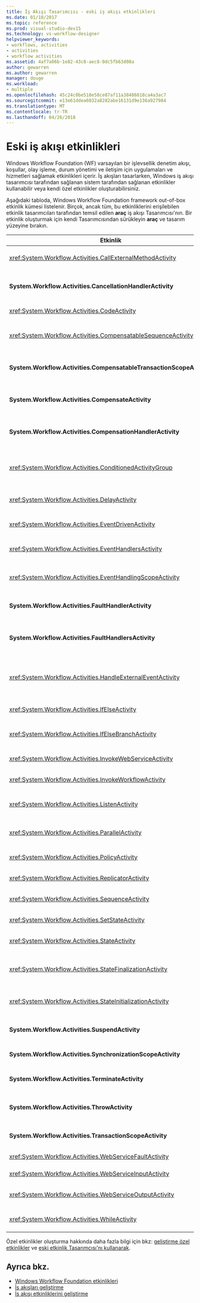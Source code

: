 ```yaml
---
title: İş Akışı Tasarımcısı - eski iş akışı etkinlikleri
ms.date: 01/18/2017
ms.topic: reference
ms.prod: visual-studio-dev15
ms.technology: vs-workflow-designer
helpviewer_keywords:
- workflows, activities
- activities
- workflow activities
ms.assetid: 4af7a06b-1e82-43c8-aec8-0dc5fb63d08a
author: gewarren
ms.author: gewarren
manager: douge
ms.workload:
- multiple
ms.openlocfilehash: 45c24c0be518e58ce87af11a38486818ca4a3ac7
ms.sourcegitcommit: e13e61ddea6032a8282abe16131d9e136a927984
ms.translationtype: MT
ms.contentlocale: tr-TR
ms.lasthandoff: 04/26/2018
---
```

# <a name="legacy-workflow-activities"></a>Eski iş akışı etkinlikleri

Windows Workflow Foundation (WF) varsayılan bir işlevsellik denetim akışı, koşullar, olay işleme, durum yönetimi ve iletişim için uygulamaları ve hizmetleri sağlamak etkinlikleri içerir. İş akışları tasarlarken, Windows iş akışı tasarımcısı tarafından sağlanan sistem tarafından sağlanan etkinlikler kullanabilir veya kendi özel etkinlikler oluşturabilirsiniz.

Aşağıdaki tabloda, Windows Workflow Foundation framework out-of-box etkinlik kümesi listelenir. Birçok, ancak tüm, bu etkinliklerini erişilebilen etkinlik tasarımcıları tarafından temsil edilen **araç** iş akışı Tasarımcısı'nın. Bir etkinlik oluşturmak için kendi Tasarımcısından sürükleyin **araç** ve tasarım yüzeyine bırakın.

|Etkinlik|Açıklama|
|--------------|-----------------|
|<xref:System.Workflow.Activities.CallExternalMethodActivity>|İle kullanılan **HandleExternalEventActivity** etkinlik giriş ve çıkış yerel bir hizmet ile iletişim için. Daha fazla bilgi için bkz: [CallExternalMethodActivity etkinliğini kullanarak](http://go.microsoft.com/fwlink?LinkID=65060).|
|**System.Workflow.Activities.CancellationHandlerActivity**|Tüm bileşik etkinliğin alt tamamlanmış önce iptal bileşik bir etkinlik için temizleme mantığı kapsamak için kullanılmış yürütülüyor. Daha fazla bilgi için bkz: [kullanarak CancellationHandlerActivity etkinliğini](http://go.microsoft.com/fwlink?LinkID=65061).|
|<xref:System.Workflow.Activities.CodeActivity>|Visual Basic veya C# kod akışınıza eklemenize olanak tanır. Daha fazla bilgi için bkz: [CodeActivity etkinliğini kullanarak](http://go.microsoft.com/fwlink?LinkID=65062).|
|<xref:System.Workflow.Activities.CompensatableSequenceActivity>|Bir üst öğesi dengelenebilir sürümü <xref:System.Workflow.Activities.SequenceActivity>. Daha fazla bilgi için bkz: [CompensatableSequenceActivity etkinliğini kullanarak](http://go.microsoft.com/fwlink?LinkID=65002).|
|**System.Workflow.Activities.CompensatableTransactionScopeActivity**|Bir üst öğesi dengelenebilir sürümü **TransactionScopeActivity**. Daha fazla bilgi için bkz: [CompensatableTransactionScopeActivity etkinliğini kullanarak](http://go.microsoft.com/fwlink?LinkID=65063).|
|**System.Workflow.Activities.CompensateActivity**|Geri almak için veya bir hata oluştuğunda zaten iş akışı tarafından gerçekleştirilen işlemler için dengelemek için kodunu çağırmasını sağlar. Daha fazla bilgi için bkz: [CompensateActivity etkinliğini kullanarak](http://go.microsoft.com/fwlink?LinkID=65064).|
|**System.Workflow.Activities.CompensationHandlerActivity**|Daha fazla bilgi için tamamlanmış bir TransactionScopeActivity etkinliğinin maaş gerçekleştiren bir veya daha fazla etkinlik için sarmalayıcı bkz [kullanarak CompensationHandlerActivity etkinliğini](http://go.microsoft.com/fwlink?LinkID=65065).|
|<xref:System.Workflow.Activities.ConditionedActivityGroup>|Geçerli bir koşula göre alt etkinlikleri yürütür <xref:System.Workflow.Activities.ConditionedActivityGroup> etkinlik kendisi ve ayrı ayrı her bir alt uygulama koşullara bağlı. Daha fazla bilgi için bkz: [kullanarak ConditionedActivityGroup etkinliğini](http://go.microsoft.com/fwlink?LinkID=65066).|
|<xref:System.Workflow.Activities.DelayActivity>|Bir zaman aşımı aralığına dayalı gecikmeler iş akışınızda oluşturmanıza olanak sağlar. Daha fazla bilgi için bkz: [kullanarak EventDrivenActivity etkinliğini](http://go.microsoft.com/fwlink?LinkID=65067).|
|<xref:System.Workflow.Activities.EventDrivenActivity>|Belirtilen bir olay oluştuğunda yürütülen bir veya daha fazla etkinlikleri sarmalar. Daha fazla bilgi için bkz: [kullanarak EventDrivenActivity etkinliğini](http://go.microsoft.com/fwlink?LinkID=65068).|
|<xref:System.Workflow.Activities.EventHandlersActivity>|Bir etkinlik olayları ilişkilendirme için bir çerçeve sağlar. Daha fazla bilgi için bkz: [kullanarak EventHandlersActivity etkinliğini](http://go.microsoft.com/fwlink?LinkID=65069).|
|<xref:System.Workflow.Activities.EventHandlingScopeActivity>|Kendi ana alt etkinlikle concurrently yürüten bir <xref:System.Workflow.Activities.EventHandlersActivity>. Daha fazla bilgi için bkz: [kullanarak EventHandlingScopeActivity etkinliğini](http://go.microsoft.com/fwlink?LinkID=65070).|
|**System.Workflow.Activities.FaultHandlerActivity**|Belirttiğiniz bir türünde bir özel durum işleme için kullanılır. Daha fazla bilgi için bkz: [kullanarak FaultHandlerActivity etkinliğini](http://go.microsoft.com/fwlink?LinkID=65071).|
|**System.Workflow.Activities.FaultHandlersActivity**|Alt etkinlikler türü sıralı bir listesi vardır bileşik bir etkinlik temsil eden **System.Workflow.Activities.FaultHandlerActivity**. Daha fazla bilgi için bkz: [kullanarak FaultHandlersActivity etkinliğini](http://go.microsoft.com/fwlink?LinkID=65072).|
|<xref:System.Workflow.Activities.HandleExternalEventActivity>|İle birlikte kullanılan <xref:System.Workflow.Activities.CallExternalMethodActivity> etkinlik giriş ve çıkış yerel bir hizmet ile iletişim için. Daha fazla bilgi için bkz: [kullanarak HandleExternalEventActivity etkinliğini](http://go.microsoft.com/fwlink?LinkID=65073).|
|<xref:System.Workflow.Activities.IfElseActivity>|Her dal bir koşulu sınar ve etkinlikler için eşittir koşulu ilk dalda gerçekleştirir **doğru**. Daha fazla bilgi için bkz: [kullanarak IfElseActivity etkinliğini](http://go.microsoft.com/fwlink?LinkID=65074).|
|<xref:System.Workflow.Activities.IfElseBranchActivity>|Bir dalı temsil eden bir <xref:System.Workflow.Activities.IfElseActivity>. Daha fazla bilgi için bkz: [kullanarak öğeye etkinliğini](http://go.microsoft.com/fwlink?LinkID=65075).|
|<xref:System.Workflow.Activities.InvokeWebServiceActivity>|Bir Web hizmetini çağırmak, iş akışınızı sağlar. Daha fazla bilgi için bkz: [InvokeWebServiceActivity etkinliğini kullanarak](http://go.microsoft.com/fwlink?LinkID=65076).|
|<xref:System.Workflow.Activities.InvokeWorkflowActivity>|Başka bir iş akışının çağırmak, iş akışınızı sağlar. Daha fazla bilgi için bkz: [InvokeWorkflowActivity etkinliğini kullanarak](http://go.microsoft.com/fwlink?LinkID=65077).|
|<xref:System.Workflow.Activities.ListenActivity>|Yalnızca içeren bileşik bir etkinlik <xref:System.Workflow.Activities.EventDrivenActivity> alt etkinlikler. Daha fazla bilgi için bkz: [ListenActivity etkinliğini kullanarak](http://go.microsoft.com/fwlink?LinkID=65078).|
|<xref:System.Workflow.Activities.ParallelActivity>|İki veya daha fazla alt zamanlamak için bir yol sağlar **öğeler SequenceActivity** etkinlik dalları aynı anda işleme. Daha fazla bilgi için bkz: [kullanarak ParallelActivity etkinliğini](http://go.microsoft.com/fwlink?LinkID=65079).|
|<xref:System.Workflow.Activities.PolicyActivity>|Kurallar topluluğu göstermek için kullanın. Bir kural koşulları ve sonuçta elde edilen Eylemler oluşur. Daha fazla bilgi için bkz: [PolicyActivity etkinliğini kullanarak](http://go.microsoft.com/fwlink?LinkID=65004).|
|<xref:System.Workflow.Activities.ReplicatorActivity>|Tek alt etkinliği birden çok örneğini oluşturur. Daha fazla bilgi için bkz: [kullanarak ReplicatorActivity etkinliğini](http://go.microsoft.com/fwlink?LinkID=65080).|
|<xref:System.Workflow.Activities.SequenceActivity>|Sıralı yürütme bir araya toplamak için birden çok etkinliği bağlamak için basit bir yol sağlar. Daha fazla bilgi için bkz: [kullanarak öğeler SequenceActivity etkinliğini](http://go.microsoft.com/fwlink?LinkID=65081).|
|<xref:System.Workflow.Activities.SetStateActivity>|Yeni bir durum geçiş belirtir. Daha fazla bilgi için bkz: [SetStateActivity etkinliğini kullanarak](http://go.microsoft.com/fwlink?LinkID=65082).|
|<xref:System.Workflow.Activities.StateActivity>|Bir iş akışındaki durumu makine durumunu temsil eder. Daha fazla bilgi için bkz: [kullanarak buraya StateActivity etkinliğini](http://go.microsoft.com/fwlink?LinkID=65083).|
|<xref:System.Workflow.Activities.StateFinalizationActivity>|Kullanılan bir <xref:System.Workflow.Activities.StateActivity> etkinlik ayrılırken yürütülen alt etkinlikler için kapsayıcı olarak **buraya StateActivity** etkinlik. Daha fazla bilgi için bkz: [StateFinalizationActivity etkinliğini kullanarak](http://go.microsoft.com/fwlink?LinkID=65008).|
|<xref:System.Workflow.Activities.StateInitializationActivity>|Kullanılan bir <xref:System.Workflow.Activities.StateActivity> etkinlik girerken yürütülen alt etkinlikler için kapsayıcı olarak **buraya StateActivity** etkinlik. Daha fazla bilgi için bkz: [StateInitializationActivity etkinliğini kullanarak](http://go.microsoft.com/fwlink?LinkID=65006).|
|**System.Workflow.Activities.SuspendActivity**|Özel dikkat gerektiren bazı hata koşulu durumunda araya etkinleştirmek için iş akışı işlemi askıya alır. Daha fazla bilgi için bkz: [SuspendActivity etkinliğini kullanarak](http://go.microsoft.com/fwlink?LinkID=65084).|
|**System.Workflow.Activities.SynchronizationScopeActivity**|İçerilen etkinlikleri eşitlenmiş bir etki alanında sıralı olarak yürütür. Daha fazla bilgi için bkz: [SynchronizationScopeActivity etkinliğini kullanarak](http://go.microsoft.com/fwlink?LinkID=65085).|
|**System.Workflow.Activities.TerminateActivity**|İş akışınızı işlemi bir hata koşulu durumunda derhal sona olanak tanır. Daha fazla bilgi için bkz: [TerminateActivity etkinliğini kullanarak](http://go.microsoft.com/fwlink?LinkID=65086).|
|**System.Workflow.Activities.ThrowActivity**|İşlem meta verilerinin bir iş akışının bir parçası olarak oluşturulan iş özel durumları yakalamanıza olanak sağlar. Daha fazla bilgi için bkz: [ThrowActivity etkinliğini kullanarak](http://go.microsoft.com/fwlink?LinkID=65087).|
|**System.Workflow.Activities.TransactionScopeActivity**|İşlemler ve özel durum işleme için bir çerçeve sağlar. Daha fazla bilgi için bkz: [TransactionScopeActivity etkinliğinin kullanarak](http://go.microsoft.com/fwlink?LinkID=65088).|
|<xref:System.Workflow.Activities.WebServiceFaultActivity>|Bir Web hizmeti hata oluşması modeli sağlar. Daha fazla bilgi için bkz: [WebServiceFaultActivity etkinliği kullanarak](http://go.microsoft.com/fwlink?LinkID=65089).|
|<xref:System.Workflow.Activities.WebServiceInputActivity>|Bir Web hizmetinden veri alır. Daha fazla bilgi için bkz: [kullanarak WebServiceInputActivity etkinliğini](http://go.microsoft.com/fwlink?LinkID=65090).|
|<xref:System.Workflow.Activities.WebServiceOutputActivity>|Bir iş akışı için yapılan bir Web hizmeti isteğine yanıt verir. Daha fazla bilgi için bkz: [kullanarak WebServiceOutputActivity etkinliğini](http://go.microsoft.com/fwlink?LinkID=65092).|
|<xref:System.Workflow.Activities.WhileActivity>|Bir koşul yerine getirilene kadar döngü için iş akışınıza sağlar. Daha fazla bilgi için bkz: [WhileActivity etkinliğini kullanarak](http://go.microsoft.com/fwlink?LinkID=65091).|

Özel etkinlikler oluşturma hakkında daha fazla bilgi için bkz: [geliştirme özel etkinlikler](http://go.microsoft.com/fwlink?LinkID=65023) ve [eski etkinlik Tasarımcısı'nı kullanarak](../workflow-designer/using-the-legacy-activity-designer.md).

## <a name="see-also"></a>Ayrıca bkz.

- [Windows Workflow Foundation etkinlikleri](http://go.microsoft.com/fwlink?LinkID=65005)
- [İş akışları geliştirme](http://go.microsoft.com/fwlink?LinkID=65010)
- [İş akışı etkinliklerini geliştirme](http://go.microsoft.com/fwlink?LinkID=65023)